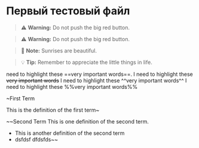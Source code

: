 # Первый тестовый файл

> :warning: **Warning:** Do not push the big red button.

> :warning: **Warning:** Do not push the big red button.

> :memo: **Note:** Sunrises are beautiful.

> :bulb: **Tip:** Remember to appreciate the little things in life.

need to highlight these ==very important words==.
I need to highlight these ~~very important words~~
I need to highlight these ^^very important words^^
I need to highlight these %%very important words%%
 
~First Term

This is the definition of the first term~

~~Second Term
This is one definition of the second term.

- This is another definition of the second term
- dsfdsf
dfdsfds~~